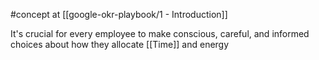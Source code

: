 #concept at [[google-okr-playbook/1 - Introduction]]

It's crucial for every employee to make conscious, careful, and informed choices about how they allocate [[Time]] and energy